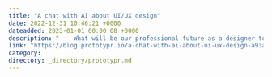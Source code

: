 ```yaml
---
title: "A chat with AI about UI/UX design"
date: 2022-12-31 10:46:21 +0000
dateadded: 2023-01-01 00:00:08 +0000
description: "    What will be our professional future as a designer together with artificial intelligence? Should we fear that one day we will be replaced…  Continue reading on Prototypr »  "
link: "https://blog.prototypr.io/a-chat-with-ai-about-ui-ux-design-a93a39a073b4?source=rss----eb297ea1161a---4"
category:
directory: _directory/prototypr.md
---
```

